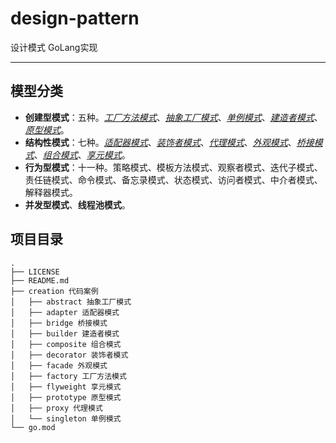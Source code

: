 # design-pattern
设计模式 GoLang实现

---
## 模型分类
* **创建型模式**：五种。[*工厂方法模式*][1]、[*抽象工厂模式*][2]、[*单例模式*][3]、[*建造者模式*][4]、[*原型模式*][5]。
* **结构性模式**：七种。[*适配器模式*][6]、[*装饰者模式*][7]、[*代理模式*][8]、[*外观模式*][9]、[*桥接模式*][10]、[*组合模式*][11]、[*享元模式*][12]。
* **行为型模式**：十一种。策略模式、模板方法模式、观察者模式、迭代子模式、责任链模式、命令模式、备忘录模式、状态模式、访问者模式、中介者模式、解释器模式。
* **并发型模式**、**线程池模式**。

[1]: https://github.com/wg2019/design-pattern/tree/master/creation/factory
[2]: https://github.com/wg2019/design-pattern/tree/master/creation/abstract
[3]: https://github.com/wg2019/design-pattern/tree/master/creation/singleton
[4]: https://github.com/wg2019/design-pattern/tree/master/creation/builder
[5]: https://github.com/wg2019/design-pattern/tree/master/creation/prototype
[6]: https://github.com/wg2019/design-pattern/tree/master/creation/adapter
[7]: https://github.com/wg2019/design-pattern/tree/master/creation/decorator
[8]: https://github.com/wg2019/design-pattern/tree/master/creation/proxy
[9]: https://github.com/wg2019/design-pattern/tree/master/creation/facade
[10]: https://github.com/wg2019/design-pattern/tree/master/creation/bridge
[11]: https://github.com/wg2019/design-pattern/tree/master/creation/composite
[12]: https://github.com/wg2019/design-pattern/tree/master/creation/flyweight
## 项目目录
```
.
├── LICENSE
├── README.md
├── creation 代码案例
│   ├── abstract 抽象工厂模式
│   ├── adapter 适配器模式
│   ├── bridge 桥接模式
│   ├── builder 建造者模式
│   ├── composite 组合模式
│   ├── decorator 装饰者模式
│   ├── facade 外观模式
│   ├── factory 工厂方法模式
│   ├── flyweight 享元模式
│   ├── prototype 原型模式
│   ├── proxy 代理模式
│   └── singleton 单例模式
└── go.mod
```


